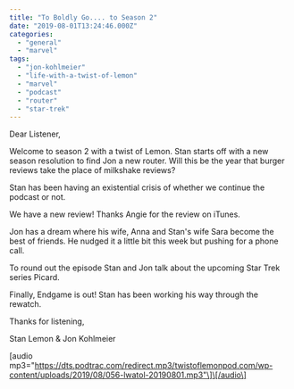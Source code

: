 ```yaml
---
title: "To Boldly Go.... to Season 2"
date: "2019-08-01T13:24:46.000Z"
categories: 
  - "general"
  - "marvel"
tags: 
  - "jon-kohlmeier"
  - "life-with-a-twist-of-lemon"
  - "marvel"
  - "podcast"
  - "router"
  - "star-trek"
---
```


Dear Listener,

Welcome to season 2 with a twist of Lemon. Stan starts off with a new season resolution to find Jon a new router. Will this be the year that burger reviews take the place of milkshake reviews?

Stan has been having an existential crisis of whether we continue the podcast or not.

We have a new review! Thanks Angie for the review on iTunes.

Jon has a dream where his wife, Anna and Stan's wife Sara become the best of friends. He nudged it a little bit this week but pushing for a phone call.

To round out the episode Stan and Jon talk about the upcoming Star Trek series Picard.

Finally, Endgame is out! Stan has been working his way through the rewatch.

Thanks for listening,

Stan Lemon & Jon Kohlmeier

\[audio mp3="https://dts.podtrac.com/redirect.mp3/twistoflemonpod.com/wp-content/uploads/2019/08/056-lwatol-20190801.mp3"\]\[/audio\]
